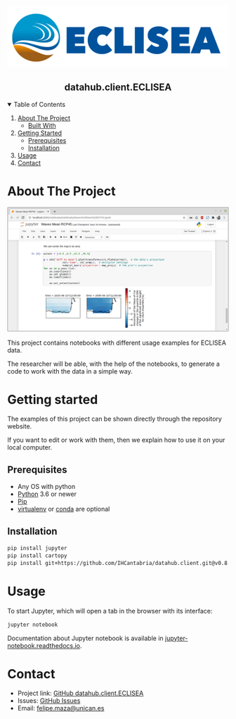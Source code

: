 <!-- logo -->
<p align="center"><img src="resources/eclisea.logo.png" alt="logo"></p>
<h2 align="center">datahub.client.ECLISEA</h3>


<!-- table of contents -->
<details open="open">
  <summary>Table of Contents</summary>
  <ol>
    <li>
      <a href="#about-the-project">About The Project</a>
      <ul>
        <li><a href="#built-with">Built With</a></li>
      </ul>
    </li>
    <li>
      <a href="#getting-started">Getting Started</a>
      <ul>
        <li><a href="#prerequisites">Prerequisites</a></li>
        <li><a href="#installation">Installation</a></li>
      </ul>
    </li>
    <li><a href="#usage">Usage</a></li>
    <li><a href="#contact">Contact</a></li>
  </ol>
</details>

# About The Project
![screenshot](resources/screenshot01.png)

This project contains notebooks with different usage examples for ECLISEA data.

The researcher will be able, with the help of the notebooks, to generate a code to work with the data in a simple way.


# Getting started
The examples of this project can be shown directly through the repository website.

If you want to edit or work with them, then we explain how to use it on your local computer.
## Prerequisites
- Any OS with python
- [Python](https://www.python.org/) 3.6 or newer
- [Pip](https://pypi.org/project/pip/)
- [virtualenv](https://pypi.org/project/virtualenv/) or [conda](https://docs.conda.io/en/latest/) are optional
## Installation


```sh
pip install jupyter
pip install cartopy
pip install git+https://github.com/IHCantabria/datahub.client.git@v0.8.3
```
# Usage
To start Jupyter, which will open a tab in the browser with its interface:

```sh
jupyter notebook
```

Documentation about Jupyter notebook is available in [jupyter-notebook.readthedocs.io](https://jupyter-notebook.readthedocs.io/en/stable/).


# Contact

- Project link: [GitHub datahub.client.ECLISEA](https://github.com/IHCantabria/datahub.client.ECLISEA)
- Issues: [GitHub Issues](https://github.com/IHCantabria/datahub.client.ECLISEA/issues)
- Email: felipe.maza@unican.es

